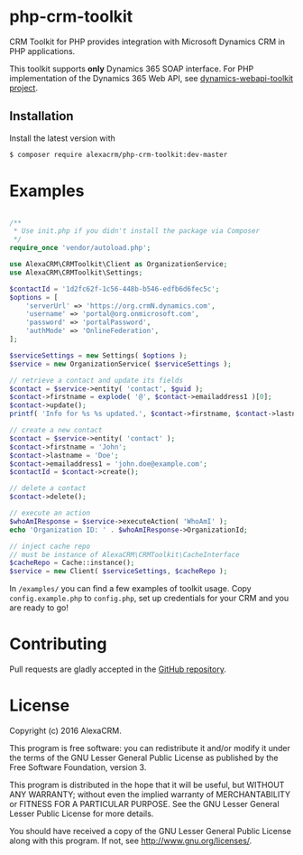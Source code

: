 # php-crm-toolkit
CRM Toolkit for PHP provides integration with Microsoft Dynamics CRM in PHP applications. 


This toolkit supports **only** Dynamics 365 SOAP interface. For PHP implementation of the Dynamics 365 Web API, see [dynamics-webapi-toolkit project](https://github.com/AlexaCRM/dynamics-webapi-toolkit).

## Installation

Install the latest version with

```bash
$ composer require alexacrm/php-crm-toolkit:dev-master
```

# Examples
```php

/**
 * Use init.php if you didn't install the package via Composer
 */
require_once 'vendor/autoload.php';

use AlexaCRM\CRMToolkit\Client as OrganizationService;
use AlexaCRM\CRMToolkit\Settings;

$contactId = '1d2fc62f-1c56-448b-b546-edfb6d6fec5c';
$options = [
    'serverUrl' => 'https://org.crmN.dynamics.com',
    'username' => 'portal@org.onmicrosoft.com',
    'password' => 'portalPassword',
    'authMode' => 'OnlineFederation',
];

$serviceSettings = new Settings( $options );
$service = new OrganizationService( $serviceSettings );

// retrieve a contact and update its fields
$contact = $service->entity( 'contact', $guid );
$contact->firstname = explode( '@', $contact->emailaddress1 )[0];
$contact->update();
printf( 'Info for %s %s updated.', $contact->firstname, $contact->lastname );

// create a new contact
$contact = $service->entity( 'contact' );
$contact->firstname = 'John';
$contact->lastname = 'Doe';
$contact->emailaddress1 = 'john.doe@example.com';
$contactId = $contact->create();

// delete a contact
$contact->delete();

// execute an action
$whoAmIResponse = $service->executeAction( 'WhoAmI' );
echo 'Organization ID: ' . $whoAmIResponse->OrganizationId;

// inject cache repo
// must be instance of AlexaCRM\CRMToolkit\CacheInterface
$cacheRepo = Cache::instance();
$service = new Client( $serviceSettings, $cacheRepo );
```

In `/examples/` you can find a few examples of toolkit usage. Copy `config.example.php` to `config.php`, set up credentials for your CRM and you are ready to go!

# Contributing
Pull requests are gladly accepted in the [GitHub repository](https://github.com/AlexaCRM/php-crm-toolkit).

# License
Copyright (c) 2016 AlexaCRM.

This program is free software: you can redistribute it and/or modify it under the terms of the GNU Lesser General Public License as published by the Free Software Foundation, version 3.

This program is distributed in the hope that it will be useful, but WITHOUT ANY WARRANTY; without even the implied warranty of MERCHANTABILITY or FITNESS FOR A PARTICULAR PURPOSE. See the GNU Lesser General Lesser Public License for more details.

You should have received a copy of the GNU Lesser General Public License along with this program. If not, see <http://www.gnu.org/licenses/>.
